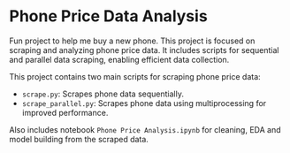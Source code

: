 # Phone Price Data Analysis

Fun project to help me buy a new phone. This project is focused on scraping and analyzing phone price data. It includes scripts for sequential and parallel data scraping, enabling efficient data collection.

This project contains two main scripts for scraping phone price data:
- `scrape.py`: Scrapes phone data sequentially.
- `scrape_parallel.py`: Scrapes phone data using multiprocessing for improved performance.

Also includes notebook `Phone Price Analysis.ipynb` for cleaning, EDA and model building from the scraped data.